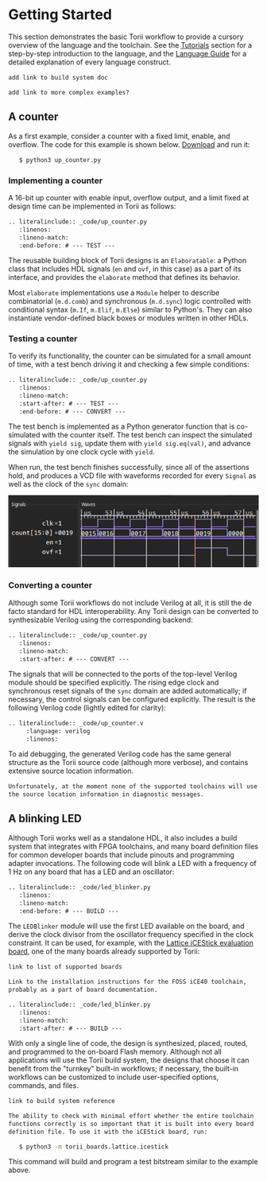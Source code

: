 # Getting Started

This section demonstrates the basic Torii workflow to provide a cursory overview of the language and the toolchain. See the [Tutorials] section for a step-by-step introduction to the language, and the [Language Guide] for a detailed explanation of every language construct.

```{todo}
add link to build system doc
```

```{todo}
add link to more complex examples?
```

## A counter

As a first example, consider a counter with a fixed limit, enable, and overflow. The code for this example is shown below. [Download] and run it:

```sh
   $ python3 up_counter.py
```

### Implementing a counter

A 16-bit up counter with enable input, overflow output, and a limit fixed at design time can be implemented in Torii as follows:

```{eval-rst}
.. literalinclude:: _code/up_counter.py
   :linenos:
   :lineno-match:
   :end-before: # --- TEST ---
```

The reusable building block of Torii designs is an `Elaboratable`: a Python class that includes HDL signals (`en` and `ovf`, in this case) as a part of its interface, and provides the `elaborate` method that defines its behavior.

<!-- TODO: link to Elaboratable reference -->

Most `elaborate` implementations use a `Module` helper to describe combinatorial (`m.d.comb`) and synchronous (`m.d.sync`) logic controlled with conditional syntax (`m.If`, `m.Elif`, `m.Else`) similar to Python's. They can also instantiate vendor-defined black boxes or modules written in other HDLs.

<!-- TODO: link to DSL reference -->

### Testing a counter

To verify its functionality, the counter can be simulated for a small amount of time, with a test bench driving it and checking a few simple conditions:

```{eval-rst}
.. literalinclude:: _code/up_counter.py
   :linenos:
   :lineno-match:
   :start-after: # --- TEST ---
   :end-before: # --- CONVERT ---
```

The test bench is implemented as a Python generator function that is co-simulated with the counter itself. The test bench can inspect the simulated signals with `yield sig`, update them with `yield sig.eq(val)`, and advance the simulation by one clock cycle with `yield`.

<!-- TODO: link to simulator reference -->

When run, the test bench finishes successfully, since all of the assertions hold, and produces a VCD file with waveforms recorded for every `Signal` as well as the clock of the `sync` domain:

![A screenshot of GTKWave displaying waveforms near the clock cycle where the counter overflows.](_images/up_counter_gtkwave.png)

### Converting a counter

Although some Torii workflows do not include Verilog at all, it is still the de facto standard for HDL interoperability. Any Torii design can be converted to synthesizable Verilog using the corresponding backend:

```{eval-rst}
.. literalinclude:: _code/up_counter.py
   :linenos:
   :lineno-match:
   :start-after: # --- CONVERT ---
```

The signals that will be connected to the ports of the top-level Verilog module should be specified explicitly. The rising edge clock and synchronous reset signals of the `sync` domain are added automatically; if necessary, the control signals can be configured explicitly. The result is the following Verilog code (lightly edited for clarity):

<!-- TODO: link to clock domain section of language reference -->

```{eval-rst}
.. literalinclude:: _code/up_counter.v
	 :language: verilog
	 :linenos:
```

To aid debugging, the generated Verilog code has the same general structure as the Torii source code (although more verbose), and contains extensive source location information.

```{note}
Unfortunately, at the moment none of the supported toolchains will use the source location information in diagnostic messages.
```

## A blinking LED

Although Torii works well as a standalone HDL, it also includes a build system that integrates with FPGA toolchains, and many board definition files for common developer boards that include pinouts and programming adapter invocations. The following code will blink a LED with a frequency of 1 Hz on any board that has a LED and an oscillator:

```{eval-rst}
.. literalinclude:: _code/led_blinker.py
   :linenos:
   :lineno-match:
   :end-before: # --- BUILD ---
```

The `LEDBlinker` module will use the first LED available on the board, and derive the clock divisor from the oscillator frequency specified in the clock constraint. It can be used, for example, with the [Lattice iCEStick evaluation board], one of the many boards already supported by Torii:

```{todo}
link to list of supported boards
```

```{todo}
Link to the installation instructions for the FOSS iCE40 toolchain, probably as a part of board documentation.
```

```{eval-rst}
.. literalinclude:: _code/led_blinker.py
   :linenos:
   :lineno-match:
   :start-after: # --- BUILD ---
```

With only a single line of code, the design is synthesized, placed, routed, and programmed to the on-board Flash memory. Although not all applications will use the Torii build system, the designs that choose it can benefit from the "turnkey" built-in workflows; if necessary, the built-in workflows can be customized to include user-specified options, commands, and files.

```{todo}
link to build system reference
```

```{note}
The ability to check with minimal effort whether the entire toolchain functions correctly is so important that it is built into every board definition file. To use it with the iCEStick board, run:
```

```sh
   $ python3 -m torii_boards.lattice.icestick
```

This command will build and program a test bitstream similar to the example above.

[Tutorials]: ./tutorials/index.md
[Language Guide]: ./language/index.md
[Download]: _code/up_counter.py
[Lattice iCEStick evaluation board]: https://www.latticesemi.com/icestick
